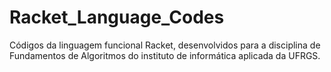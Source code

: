 # Racket_Language_Codes
Códigos da linguagem funcional Racket, desenvolvidos para a disciplina de Fundamentos de Algoritmos do instituto de informática aplicada da UFRGS.
